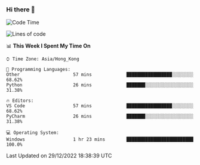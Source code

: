 ### Hi there 👋

<!--
**RoiexLee/RoiexLee** is a ✨ _special_ ✨ repository because its `README.md` (this file) appears on your GitHub profile.

Here are some ideas to get you started:

- 🔭 I’m currently working on ...
- 🌱 I’m currently learning ...
- 👯 I’m looking to collaborate on ...
- 🤔 I’m looking for help with ...
- 💬 Ask me about ...
- 📫 How to reach me: ...
- 😄 Pronouns: ...
- ⚡ Fun fact: ...
-->

<!--START_SECTION:waka-->
![Code Time](http://img.shields.io/badge/Code%20Time-123%20hrs%2024%20mins-blue)

![Lines of code](https://img.shields.io/badge/From%20Hello%20World%20I%27ve%20Written-3%20Thousand%20lines%20of%20code-blue)

📊 **This Week I Spent My Time On** 

```text
⌚︎ Time Zone: Asia/Hong_Kong

💬 Programming Languages: 
Other                    57 mins             █████████████████░░░░░░░░   68.62% 
Python                   26 mins             ███████░░░░░░░░░░░░░░░░░░   31.38%

🔥 Editors: 
VS Code                  57 mins             █████████████████░░░░░░░░   68.62% 
PyCharm                  26 mins             ███████░░░░░░░░░░░░░░░░░░   31.38%

💻 Operating System: 
Windows                  1 hr 23 mins        █████████████████████████   100.0%

```


 Last Updated on 29/12/2022 18:38:39 UTC
<!--END_SECTION:waka-->
